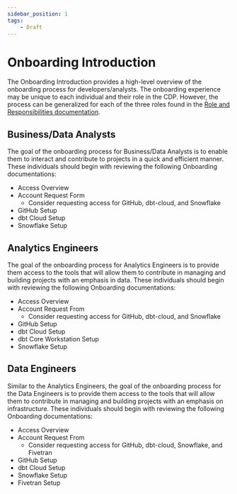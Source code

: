 ```yaml
---
sidebar_position: 1
tags:
    - Draft
---
```


# Onboarding Introduction
The Onboarding Introduction provides a high-level overview of the onboarding process for developers/analysts. The onboarding experience may be unique to each individual and their role in the CDP. However, the process can be generalized for each of the three roles found in the [Role and Responsibilities documentation](/doc/docs/program_overview/roles_and_responsibilites). 

## Business/Data Analysts
The goal of the onboarding process for Business/Data Analysts is to enable them to interact and contribute to projects in a quick and efficient manner. These individuals should begin with reviewing the following Onboarding documentations:
- Access Overview
- Account Request Form
  - Consider requesting access for GitHub, dbt-cloud, and Snowflake
- GitHub Setup
- dbt Cloud Setup
- Snowflake Setup

## Analytics Engineers
The goal of the onboarding process for Analytics Engineers is to provide them access to the tools that will allow them to contribute in managing and building projects with an emphasis in data. These individuals should begin with reviewing the following Onboarding documentations:
- Access Overview
- Account Request From
  - Consider requesting access for GitHub, dbt-cloud, and Snowflake
- GitHub Setup
- dbt Cloud Setup
- dbt Core Workstation Setup
- Snowflake Setup

## Data Engineers
Similar to the Analytics Engineers, the goal of the onboarding process for the Data Engineers is to provide them access to the tools that will allow them to contribute in managing and building projects with an emphasis on infrastructure. These individuals should begin with reviewing the following Onboarding documentations:
- Access Overview
- Account Request From
  - Consider requesting access for GitHub, dbt-cloud, Snowflake, and Fivetran
- GitHub Setup
- dbt Cloud Setup
- Snowflake Setup
- Fivetran Setup

